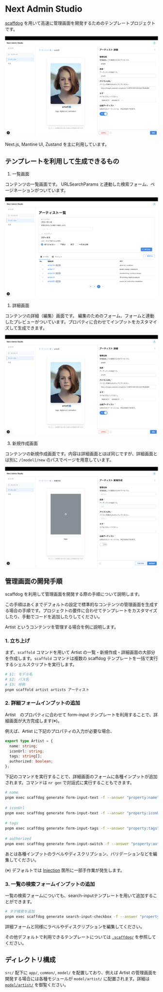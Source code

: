 # Next Admin Studio

[scaffdog](https://scaff.dog/) を用いて高速に管理画面を開発するためのテンプレートプロジェクトです。

![アーティスト管理の詳細画面のスクリーンショット](docs/screenshots/artist-detail.png)

Next.js, Mantine UI, Zustand を主に利用しています。

## テンプレートを利用して生成できるもの

1. 一覧画面

コンテンツの一覧画面です。
URLSearchParams と連動した検索フォーム、ページネーションがついています。

![アーティスト管理の一覧画面のスクリーンショット](docs/screenshots/artist-list.png)

1. 詳細画面

コンテンツの詳細（編集）画面です。
編集のためのフォーム、フォームと連動したプレビューがついています。プロパティに合わせてインプットをカスタマイズして生成できます。

![アーティスト管理の詳細画面のスクリーンショット](docs/screenshots/artist-detail.png)

3. 新規作成画面

コンテンツの新規作成画面です。内容は詳細画面とほぼ同じですが、詳細画面とは別に `/[model]/new` のパスでページを用意しています。

![アーティスト管理の新規作成画面のスクリーンショット](docs/screenshots/artist-new.png)


## 管理画面の開発手順

scaffdog を利用して管理画面を開発する際の手順について説明します。

この手順はあくまでデフォルトの設定で標準的なコンテンツの管理画面を生成する場合の手順です。プロジェクトの要件に合わせてテンプレートをカスタマイズしたり、手動でコードを追加したりしてください。

Artist というコンテンツを管理する場合を例に説明します。

### 1. 立ち上げ

まず、`scaffold` コマンドを用いて Artist の一覧・新規作成・詳細画面の大部分を作成します。`scaffold` コマンドは複数の scaffdog テンプレートを一括で実行するシェルスクリプトを実行します。

```bash
# $1: モデル名
# $2: パス名
# $3: 呼称
pnpm scaffold artist artists アーティスト
```

### 2. 詳細フォームインプットの追加

Artist　のプロパティに合わせて form-input テンプレートを利用することで、詳細画面が大方完成します(※)。

例えば、Artist に下記のプロパティの入力が必要な場合、

```typescript
export type Artist = {
  name: string;
  iconUrl: string;
  tags: string[];
  authorized: boolean;
};
```

下記のコマンドを実行することで、詳細画面のフォームに各種インプットが追加されます。コマンドは `nr gen` で対話式に実行することもできます。


```bash
# name
pnpm exec scaffdog generate form-input-text -f --answer "property:name" --answer "required:true" --output "/model/artist/components/form-with-preview"

# iconUrl
pnpm exec scaffdog generate form-input-text -f --answer "property:iconUrl" --answer "required:true" --output "/model/artist/components/form-with-preview"

# tags
pnpm exec scaffdog generate form-input-tags -f --answer "property:tags" --answer "required:true" --output "/model/artist/components/form-with-preview"

# authorized
pnpm exec scaffdog generate form-input-switch -f --answer "property:authorized" --answer "required:true" --output "/model/artist/components/form-with-preview"
```

あとは各種インプットのラベルやディスクリプション、バリデーションなどを編集してください。

(※) デフォルトでは [Injection](https://scaff.dog/docs/templates/injection) 箇所に一部手作業が発生します。

### 3. 一覧の検索フォームインプットの追加

一覧の検索フォームについても、search-inputテンプレートを用いて追加することができます。

```bash
# タグ検索を追加
pnpm exec scaffdog generate search-input-checkbox -f --answer "property:tags" --output "/model/artists/components/list/search"
```

詳細フォームと同様にラベルやディスクリプションを編集してください。

その他デフォルトで利用できるテンプレートについては [`.scaffdog/`](.scaffdog/) を参照してください。

## ディレクトリ構成

`src/` 配下に `app/`, `common/`, `model/` を配置しており、例えば Artist の管理画面を開発する場合には各種モジュールが `model/artist/` に配置されます。詳細は [`model/artist/`](src/model/artist) を御覧ください。

